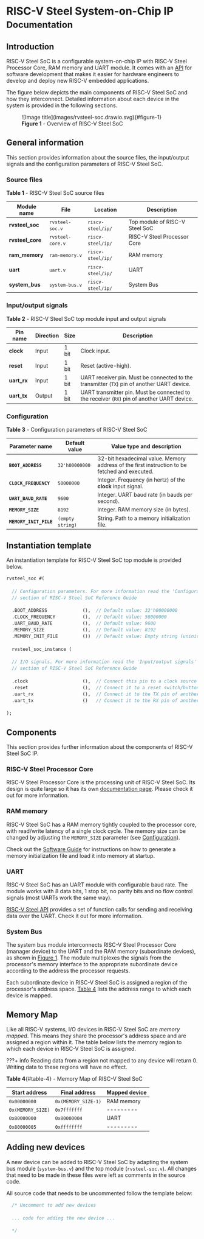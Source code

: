 # RISC-V Steel System-on-Chip IP</br><small>Documentation</small>

## Introduction

RISC-V Steel SoC is a configurable system-on-chip IP with RISC-V Steel Processor Core, RAM memory and UART module. It comes with an [API](api.md) for software development that makes it easier for hardware engineers to develop and deploy new RISC-V embedded applications.

The figure below depicts the main components of RISC-V Steel SoC and how they interconnect. Detailed information about each device in the system is provided in the following sections.

<figure markdown>
  ![Image title](images/rvsteel-soc.drawio.svg){#figure-1}
  <figcaption><strong>Figure 1</strong> - Overview of RISC-V Steel SoC</figcaption>
</figure>

## General information

This section provides information about the source files, the input/output signals and the configuration parameters of RISC-V Steel SoC.

### Source files

**Table 1** - RISC-V Steel SoC source files

| Module name      | File                 | Location                |  Description                    |
| ---------------- | -------------------- | ----------------------- |------------------------------ |
| **rvsteel_soc**  | `rvsteel-soc.v`      | `riscv-steel/ip/` | Top module of RISC-V Steel SoC |
| **rvsteel_core** | `rvsteel-core.v`     | `riscv-steel/ip/` | RISC-V Steel Processor Core              |
| **ram_memory**   | `ram-memory.v`       | `riscv-steel/ip/` | RAM memory                     |
| **uart**         | `uart.v`             | `riscv-steel/ip/` | UART                           |
| **system_bus**   | `system-bus.v`       | `riscv-steel/ip/` | System Bus                     |

### Input/output signals

**Table 2** - RISC-V Steel SoC top module input and output signals

| Pin name       | Direction | Size  | Description          |
| -------------- | --------- | ----- | -------------------- |
| **clock**      | Input     | 1 bit | Clock input.         |
| **reset**      | Input     | 1 bit | Reset (active-high). |
| **uart_rx**    | Input     | 1 bit | UART receiver pin. Must be connected to the transmitter (`TX`) pin of another UART device. |
| **uart_tx**    | Output    | 1 bit | UART transmitter pin. Must be connected to the receiver (`RX`) pin of another UART device. |

### Configuration

**Table 3** - Configuration parameters of RISC-V Steel SoC

| Parameter name         | Default value    | Value type and description                                                                    |
| ---------------------- | ---------------- | --------------------------------------------------------------------------------------------- |
| **`BOOT_ADDRESS`**     | `32'h00000000`   | 32-bit hexadecimal value. Memory address of the first instruction to be fetched and executed. |
| **`CLOCK_FREQUENCY`**  | `50000000`       | Integer. Frequency (in hertz) of the **clock** input signal.                                  |
| **`UART_BAUD_RATE`**   | `9600`           | Integer. UART baud rate (in bauds per second).                                                |
| **`MEMORY_SIZE`**      | `8192`           | Integer. RAM memory size (in bytes).                                             |
| **`MEMORY_INIT_FILE`** | `(empty string)` | String. Path to a memory initialization file.                                                 |

## Instantiation template

An instantiation template for RISC-V Steel SoC top module is provided below.

``` systemverilog
rvsteel_soc #(

  // Configuration parameters. For more information read the 'Configuration'
  // section of RISC-V Steel SoC Reference Guide

  .BOOT_ADDRESS             (),  // Default value: 32'h00000000
  .CLOCK_FREQUENCY          (),  // Default value: 50000000
  .UART_BAUD_RATE           (),  // Default value: 9600
  .MEMORY_SIZE              (),  // Default value: 8192
  .MEMORY_INIT_FILE         ())  // Default value: Empty string (uninitialized)

  rvsteel_soc_instance (

  // I/O signals. For more information read the 'Input/output signals'
  // section of RISC-V Steel SoC Reference Guide

  .clock                    (),  // Connect this pin to a clock source
  .reset                    (),  // Connect it to a reset switch/button. Reset is active-high.
  .uart_rx                  (),  // Connect it to the TX pin of another UART device
  .uart_tx                  ()   // Connect it to the RX pin of another UART device

);
```

## Components

This section provides further information about the components of RISC-V Steel SoC IP.

### RISC-V Steel Processor Core

RISC-V Steel Processor Core is the processing unit of RISC-V Steel SoC. Its design is quite large so it has its own [documentation page](core.md). Please check it out for more information.

### RAM memory

RISC-V Steel SoC has a RAM memory tightly coupled to the processor core, with read/write latency of a single clock cycle. The memory size can be changed by adjusting the `MEMORY_SIZE` parameter (see [Configuration](#configuration)). 

Check out the [Software Guide](software-guide.md) for instructions on how to generate a memory initialization file and load it into memory at startup.

### UART

RISC-V Steel SoC has an UART module with configurable baud rate. The module works with 8 data bits, 1 stop bit, no parity bits and no flow control signals (most UARTs work the same way).

[RISC-V Steel API](api.md) provides a set of function calls for sending and receiving data over the UART. Check it out for more information.

### System Bus

The system bus module interconnects RISC-V Steel Processor Core (manager device) to the UART and the RAM memory (subordinate devices), as shown in [Figure 1](#figure-1). The module multiplexes the signals from the processor's memory interface to the appropriate subordinate device according to the address the processor requests.

Each subordinate device in RISC-V Steel SoC is assigned a region of the processor's address space. [Table 4](#table-4) lists the address range to which each device is mapped.

## Memory Map

Like all RISC-V systems, I/O devices in RISC-V Steel SoC are *memory mapped*. This means they share the processor's address space and are assigned a region within it. The table below lists the memory region to which each device in RISC-V Steel SoC is assigned.

???+ info
    Reading data from a region not mapped to any device will return 0. Writing data to these regions will have no effect.

**Table 4**{#table-4} - Memory Map of RISC-V Steel SoC

| Start address     | Final address       | Mapped device              |
| ----------------- | ------------------- | -------------------------- |
| `0x00000000`      | `0x(MEMORY_SIZE-1)` | RAM memory                 |
| `0x(MEMORY_SIZE)` | `0x7fffffff`        | ---------                  |
| `0x80000000`      | `0x80000004`        | UART                       |
| `0x80000005`      | `0xffffffff`        | ---------                  |

## Adding new devices

A new device can be added to RISC-V Steel SoC by adapting the system bus module (`system-bus.v`) and the top module (`rvsteel-soc.v`). All changes that need to be made in these files were left as comments in the source code.

All source code that needs to be uncommented follow the template below:

``` systemverilog
  /* Uncomment to add new devices

  ... code for adding the new device ...

  */
```

</br>
</br>